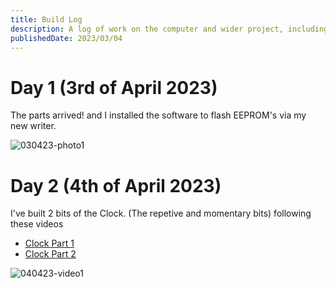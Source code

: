 ```yaml
---
title: Build Log
description: A log of work on the computer and wider project, including a brief description for each day of work & atleast 1 photo
publishedDate: 2023/03/04
---
```

# Day 1 (3rd of April 2023)
The parts arrived! and I installed the software to flash EEPROM's via my new writer.

![030423-photo1](https://8bitproject.sean.cyou/images/build-log/030423/img1.png)

# Day 2 (4th of April 2023)
I've built 2 bits of the Clock. (The repetive and momentary bits) following these videos

* [Clock Part 1](https://www.youtube.com/watch?v=kRlSFm519Bo)
* [Clock Part 2](https://www.youtube.com/watch?v=81BgFhm2vz8)

![040423-video1](https://8bitproject.sean.cyou/images/build-log/040423/vid1.png)